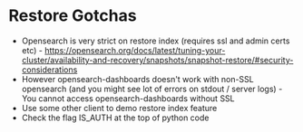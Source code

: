 # Restore Gotchas
- Opensearch is very strict on restore index (requires ssl and admin certs etc) - https://opensearch.org/docs/latest/tuning-your-cluster/availability-and-recovery/snapshots/snapshot-restore/#security-considerations
- However opensearch-dashboards doesn't work with non-SSL opensearch (and you might see lot of errors on stdout / server logs) - You cannot access opensearch-dashboards without SSL
- Use some other client to demo restore index feature
- Check the flag IS_AUTH at the top of python code